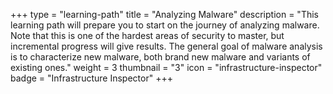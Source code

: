 +++
type = "learning-path"
title = "Analyzing Malware"
description = "This learning path will prepare you to start on the journey of analyzing malware. Note that this is one of the hardest areas of security to master, but incremental progress will give results. The general goal of malware analysis is to characterize new malware, both brand new malware and variants of existing ones."
weight = 3
thumbnail = "3"
icon = "infrastructure-inspector"
badge = "Infrastructure Inspector"
+++